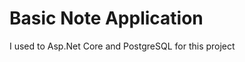 <h1><strong>Basic Note Application</strong></h1>
I used to Asp.Net Core and PostgreSQL for this project

